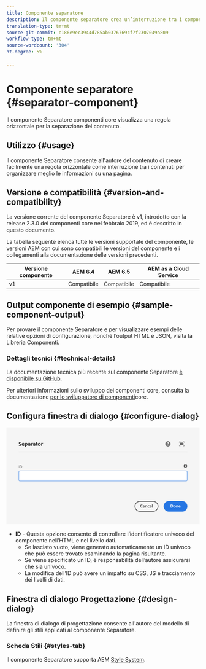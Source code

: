 ```yaml
---
title: Componente separatore
description: Il componente separatore crea un’interruzione tra i componenti di una pagina
translation-type: tm+mt
source-git-commit: c186e9ec3944d785ab0376769cf7f2307049a809
workflow-type: tm+mt
source-wordcount: '304'
ht-degree: 5%

---
```



# Componente separatore {#separator-component}

Il componente Separatore componenti core visualizza una regola orizzontale per la separazione del contenuto.

## Utilizzo {#usage}

Il componente Separatore consente all&#39;autore del contenuto di creare facilmente una regola orizzontale come interruzione tra i contenuti per organizzare meglio le informazioni su una pagina.

## Versione e compatibilità {#version-and-compatibility}

La versione corrente del componente Separatore è v1, introdotto con la release 2.3.0 dei componenti core nel febbraio 2019, ed è descritto in questo documento.

La tabella seguente elenca tutte le versioni supportate del componente, le versioni AEM con cui sono compatibili le versioni del componente e i collegamenti alla documentazione delle versioni precedenti.

| Versione componente | AEM 6.4   | AEM 6.5 | AEM as a Cloud Service |
|---|---|---|---|
| v1 | Compatibile | Compatibile | Compatibile |

## Output componente di esempio {#sample-component-output}

Per provare il componente Separatore e per visualizzare esempi delle relative opzioni di configurazione, nonché l’output HTML e JSON, visita la Libreria [](https://adobe.com/go/aem_cmp_library_separator)Componenti.

### Dettagli tecnici {#technical-details}

La documentazione tecnica più recente sul componente Separatore [è disponibile su GitHub](https://adobe.com/go/aem_cmp_tech_separator_v1).

Per ulteriori informazioni sullo sviluppo dei componenti core, consulta la documentazione [per lo sviluppatore di componenti](/help/developing/overview.md)core.

## Configura finestra di dialogo {#configure-dialog}

![Finestra di dialogo di modifica del componente Separatore](/help/assets/separator-edit.png)

* **ID** - Questa opzione consente di controllare l’identificatore univoco del componente nell’HTML e nel livello [](/help/developing/data-layer/overview.md)dati.
   * Se lasciato vuoto, viene generato automaticamente un ID univoco che può essere trovato esaminando la pagina risultante.
   * Se viene specificato un ID, è responsabilità dell’autore assicurarsi che sia univoco.
   * La modifica dell’ID può avere un impatto su CSS, JS e tracciamento dei livelli di dati.

## Finestra di dialogo Progettazione {#design-dialog}

La finestra di dialogo di progettazione consente all&#39;autore del modello di definire gli stili applicati al componente Separatore.

### Scheda Stili {#styles-tab}

Il componente Separatore supporta AEM [Style System](/help/get-started/authoring.md#component-styling).
